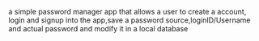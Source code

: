 a simple password manager app that allows a user to create a account, login and signup into the app,save a password source,loginID/Username and actual password and modify it in a local database
